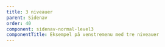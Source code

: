 ```yaml
---
title: 3 niveauer
parent: Sidenav
order: 40
component: sidenav-normal-level3
componentTitle: Eksempel på venstremenu med tre niveauer
---
```


